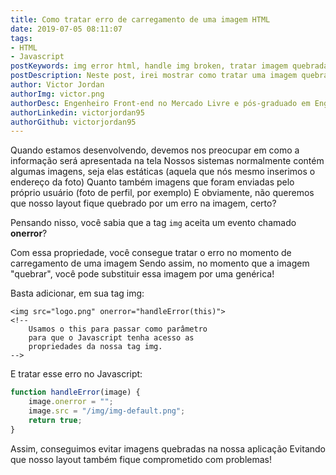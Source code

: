 ```yaml
---
title: Como tratar erro de carregamento de uma imagem HTML
date: 2019-07-05 08:11:07
tags:
- HTML
- Javascript
postKeywords: img error html, handle img broken, tratar imagem quebrada html, onerror img html, imagem padrao html, substituir imagem quando quebrar
postDescription: Neste post, irei mostrar como tratar uma imagem quebrada com o Javascript, substituindo por uma imagem padrão, evitando que seu layout se quebre!
author: Victor Jordan
authorImg: victor.png
authorDesc: Engenheiro Front-end no Mercado Livre e pós-graduado em Engenharia de Software pela PUC-MG e formado em Banco de Dados pela Fatec, apaixonado por usabilidade, performance e UX!
authorLinkedin: victorjordan95
authorGithub: victorjordan95
---
```


Quando estamos desenvolvendo, devemos nos preocupar em como a informação será apresentada na tela
Nossos sistemas normalmente contém algumas imagens, seja elas estáticas (aquela que nós mesmo inserimos o endereço da foto)
Quanto também imagens que foram enviadas pelo próprio usuário (foto de perfil, por exemplo)
E obviamente, não queremos que nosso layout fique quebrado por um erro na imagem, certo?

Pensando nisso, você sabia que a tag `img` aceita um evento chamado **onerror**? 

<!-- more -->

Com essa propriedade, você consegue tratar o erro no momento de carregamento de uma imagem
Sendo assim, no momento que a imagem "quebrar", você pode substituir essa imagem por uma genérica!

Basta adicionar, em sua tag img:

```hmtl
<img src="logo.png" onerror="handleError(this)">
<!--
    Usamos o this para passar como parâmetro
    para que o Javascript tenha acesso as
    propriedades da nossa tag img.
-->
```

E tratar esse erro no Javascript:

```javascript
function handleError(image) {
    image.onerror = "";
    image.src = "/img/img-default.png";
    return true;
}
```

Assim, conseguimos evitar imagens quebradas na nossa aplicação
Evitando que nosso layout também fique comprometido com problemas!
